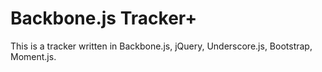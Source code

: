 Backbone.js Tracker+
==========================

This is a tracker written in Backbone.js, jQuery, Underscore.js, Bootstrap, Moment.js.